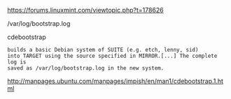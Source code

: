 
https://forums.linuxmint.com/viewtopic.php?t=178626

/var/log/bootstrap.log

cdebootstrap 

    builds a basic Debian system of SUITE (e.g. etch, lenny, sid)
    into TARGET using the source specified in MIRROR.[...] The complete log is
    saved as /var/log/bootstrap.log in the new system.


http://manpages.ubuntu.com/manpages/impish/en/man1/cdebootstrap.1.html



